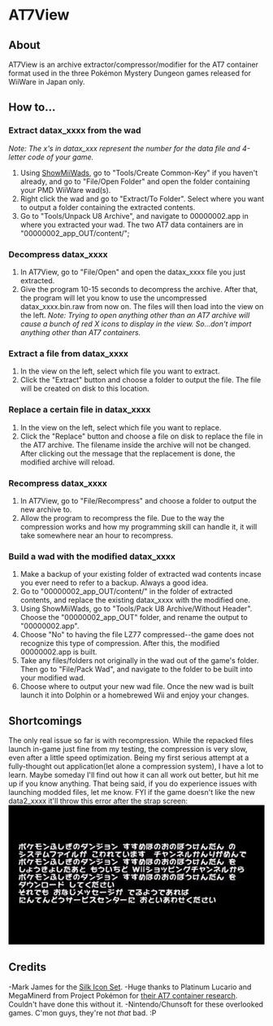 # AT7View
## About
AT7View is an archive extractor/compressor/modifier for the AT7 container format used in the three Pokémon Mystery Dungeon games released for WiiWare in Japan only.
## How to...
### Extract datax_xxxx from the wad
*Note: The x's in datax_xxx represent the number for the data file and 4-letter code of your game.*
1. Using [ShowMiiWads](https://code.google.com/archive/p/showmiiwads/downloads), go to "Tools/Create Common-Key" if you haven't already, and go to "File/Open Folder" and open the folder containing your PMD WiiWare wad(s).
2. Right click the wad and go to "Extract/To Folder". Select where you want to output a folder containing the extracted contents.
3. Go to "Tools/Unpack U8 Archive", and navigate to 00000002.app in where you extracted your wad. The two AT7 data containers are in "00000002_app_OUT/content/";
### Decompress datax_xxxx
1. In AT7View, go to "File/Open" and open the datax_xxxx file you just extracted.
2. Give the program 10-15 seconds to decompress the archive. After that, the program will let you know to use the uncompressed datax_xxxx.bin.raw from now on. The files will then load into the view on the left.
*Note: Trying to open anything other than an AT7 archive will cause a bunch of red X icons to display in the view. So...don't import anything other than AT7 containers.*
### Extract a file from datax_xxxx
1. In the view on the left, select which file you want to extract.
2. Click the "Extract" button and choose a folder to output the file. The file will be created on disk to this location.
### Replace a certain file in datax_xxxx
1. In the view on the left, select which file you want to replace.
2. Click the "Replace" button and choose a file on disk to replace the file in the AT7 archive. The filename inside the archive will not be changed. After clicking out the message that the replacement is done, the modified archive will reload.
### Recompress datax_xxxx
1. In AT7View, go to "File/Recompress" and choose a folder to output the new archive to.
2. Allow the program to recompress the file. Due to the way the compression works and how my programming skill can handle it, it will take somewhere near an hour to recompress.
### Build a wad with the modified datax_xxxx
1. Make a backup of your existing folder of extracted wad contents incase you ever need to refer to a backup. Always a good idea.
2. Go to "00000002_app_OUT/content/" in the folder of extracted contents, and replace the existing datax_xxxx with the modified one.
3. Using ShowMiiWads, go to "Tools/Pack U8 Archive/Without Header". Choose the "00000002_app_OUT" folder, and rename the output to "00000002.app".
3. Choose "No" to having the file LZ77 compressed--the game does not recognize this type of compression. After this, the modified 00000002.app is built.
4. Take any files/folders not originally in the wad out of the game's folder. Then go to "File/Pack Wad", and navigate to the folder to be built into your modified wad.
5. Choose where to output your new wad file. Once the new wad is built launch it into Dolphin or a homebrewed Wii and enjoy your changes.
## Shortcomings
The only real issue so far is with recompression. While the repacked files launch in-game just fine from my testing, the compression is very slow, even after a little speed optimization. Being my first serious attempt at a fully-thought out application(let alone a compression system), I have a lot to learn. Maybe someday I'll find out how it can all work out better, but hit me up if you know anything.
That being said, if you do experience issues with launching modded files, let me know. FYI if the game doesn't like the new data2_xxxx it'll throw this error after the strap screen:
![System File Corrupt Message](system_file_corrupt.png)
## Credits
-Mark James for the [Silk Icon Set](http://www.famfamfam.com/lab/icons/silk/).
-Huge thanks to Platinum Lucario and MegaMinerd from Project Pokémon for [their AT7 container research](https://projectpokemon.org/home/forums/topic/43882-pmd-wiiware-at7-file-container-format/). Couldn't have done this without it.
-Nintendo/Chunsoft for these overlooked games. C'mon guys, they're not *that* bad. :P